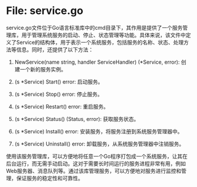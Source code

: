 # File: service.go

service.go文件位于Go语言标准库中的cmd目录下，其作用是提供了一个服务管理库，用于管理系统服务的启动、停止、状态管理等功能。具体来说，该文件中定义了Service的结构体，用于表示一个系统服务，包括服务的名称、状态、处理方法等信息。同时，还提供了以下方法：

1. NewService(name string, handler ServiceHandler) (*Service, error): 创建一个新的服务实例。

2. (s *Service) Start() error: 启动服务。

3. (s *Service) Stop() error: 停止服务。

4. (s *Service) Restart() error: 重启服务。

5. (s *Service) Status() (Status, error): 获取服务状态。

6. (s *Service) Install() error: 安装服务，将服务注册到系统服务管理器中。

7. (s *Service) Uninstall() error: 卸载服务，从系统服务管理器中注销服务。

使用该服务管理库，可以方便地将任意一个Go程序打包成一个系统服务，让其在后台运行，而无需手动启动。这对于需要长时间运行的服务进程非常有用，例如Web服务器、消息队列等。通过该库管理服务，可以方便地对服务进行监控和管理，保证服务的稳定性和可靠性。


